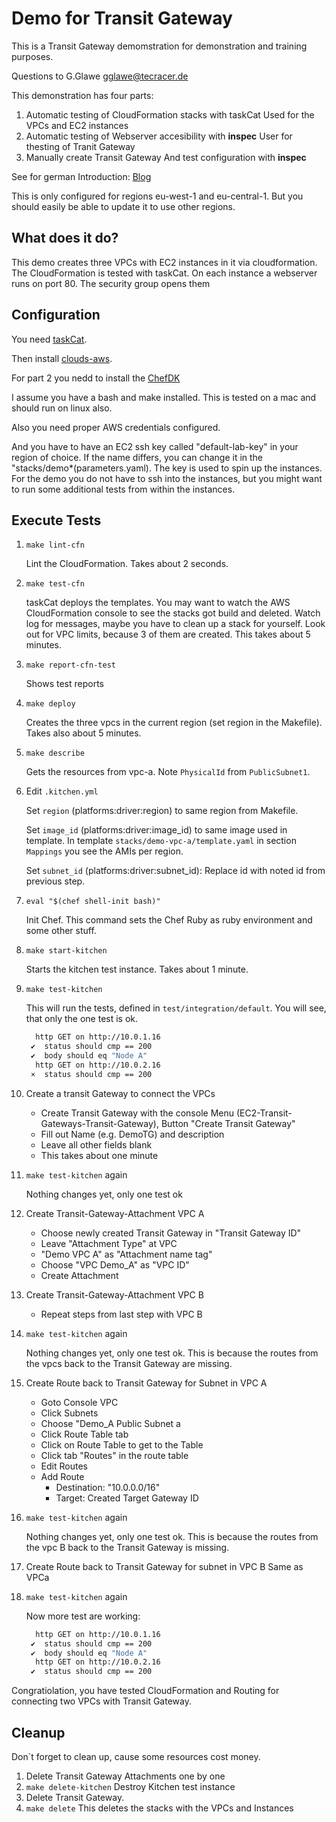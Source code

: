 # Demo for Transit Gateway

This is a Transit Gateway demomstration for demonstration and training purposes.

Questions to G.Glawe gglawe@tecracer.de

This demonstration has four parts:

1) Automatic testing of  CloudFormation stacks with taskCat
    Used for the VPCs and EC2 instances
2) Automatic testing of Webserver accesibility with **inspec**
    User for thesting of Tranit Gateway
3) Manually create Transit Gateway
   And test configuration with **inspec**

See for german Introduction: [Blog](http://www.aws-blog.de/?p=2955&preview_id=2955&preview_nonce=5205b0087d&post_format=standard&_thumbnail_id=-1&preview=true)

This is only configured for regions eu-west-1 and eu-central-1. But you should easily be able to update it to use other regions.

## What does it do?

This demo creates three VPCs with EC2 instances in it via cloudformation. The CloudFormation is tested with taskCat. On each instance a webserver runs on port 80. The security group opens them 

## Configuration

You need [taskCat](https://aws-quickstart.github.io/taskcat/).

Then install [clouds-aws](https://github.com/elias5000/clouds-aws).

For part 2 you nedd to install the [ChefDK](https://downloads.chef.io/chefdk)

I assume you have a bash and make installed.
This is tested on a mac and should run on linux also.

Also you need proper AWS credentials configured.

And you have to have an EC2 ssh key called "default-lab-key" in your region of choice. If the name differs, you can change it in the "stacks/demo*(parameters.yaml). The key is used to spin up the instances. For the demo you do not have to ssh into the instances, but you might want to run some additional tests from within the instances.

## Execute Tests

1) `make lint-cfn`
  
    Lint the CloudFormation. Takes about 2 seconds.

2) `make test-cfn`
  
    taskCat deploys the templates. You may want to watch the AWS CloudFormation console to see the stacks got build and deleted.
    Watch log for messages, maybe you have to clean up a stack for yourself.
    Look out for VPC limits, because 3 of them are created. This takes about 5 minutes.

3) `make report-cfn-test`
  
    Shows test reports

4) `make deploy`

   Creates the three vpcs in the current region (set region in the Makefile). Takes also about 5 minutes.

5) `make describe`

    Gets the resources from vpc-a.
    Note `PhysicalId` from  `PublicSubnet1`.

6) Edit `.kitchen.yml`

    Set `region` (platforms:driver:region) to same region from Makefile.

    Set `image_id` (platforms:driver:image_id) to same image used in template.
    In template `stacks/demo-vpc-a/template.yaml` in section `Mappings` you see the AMIs per region.

    Set `subnet_id` (platforms:driver:subnet_id):
    Replace id with noted id from previous step.


7)  `eval "$(chef shell-init bash)"`

    Init Chef. This command sets the Chef Ruby as ruby environment and some other stuff.


8) `make start-kitchen`

    Starts the kitchen test instance. Takes about 1 minute.

9) `make test-kitchen`

    This will run the tests, defined in `test/integration/default`.
    You will see, that only the one test is ok.
    ```bash 
      http GET on http://10.0.1.16
     ✔  status should cmp == 200
     ✔  body should eq "Node A"
      http GET on http://10.0.2.16
     ×  status should cmp == 200
     ```

10) Create a transit Gateway to connect the VPCs

    * Create Transit Gateway with the console Menu (EC2-Transit-Gateways-Transit-Gateway), Button "Create Transit Gateway"
     * Fill out Name (e.g. DemoTG) and description
     * Leave all other fields blank
     * This takes about one minute

11) `make test-kitchen` again

    Nothing changes yet, only one test ok

12) Create Transit-Gateway-Attachment VPC A

    * Choose newly created Transit Gateway in "Transit Gateway ID"
    * Leave "Attachment Type" at VPC
    * "Demo VPC A" as "Attachment name tag"
    * Choose "VPC Demo_A" as "VPC ID"
    * Create Attachment

13) Create Transit-Gateway-Attachment VPC B

    * Repeat steps from last step with VPC B

14) `make test-kitchen` again

    Nothing changes yet, only one test ok.
    This is because the routes from the vpcs back to the Transit Gateway are missing.

15) Create Route back to Transit Gateway for Subnet in VPC A
    * Goto Console VPC
    * Click Subnets
    * Choose "Demo_A Public Subnet a
    * Click Route Table tab 
    * Click on Route Table to get to the Table
    * Click tab "Routes" in the route table
    * Edit Routes
    * Add Route 
      * Destination: "10.0.0.0/16"
      * Target: Created Target Gateway ID 
  
16) `make test-kitchen` again

    Nothing changes yet, only one test ok.
    This is because the routes from the vpc B back to the Transit Gateway is missing.
 
17) Create Route back to Transit Gateway for subnet in VPC B
    Same as VPCa

18) `make test-kitchen` again

    Now more test are working:
    ```bash
      http GET on http://10.0.1.16
     ✔  status should cmp == 200
     ✔  body should eq "Node A"
      http GET on http://10.0.2.16
     ✔  status should cmp == 200
    ```

Congratiolation, you have tested CloudFormation and Routing for connecting two VPCs with Transit Gateway.

## Cleanup

Don`t forget to clean up, cause some resources cost money.

1) Delete Transit Gateway Attachments one by one
2) `make delete-kitchen`
    Destroy Kitchen test instance
3) Delete Transit Gateway.
4) `make delete`
    This deletes the stacks with the VPCs and Instances